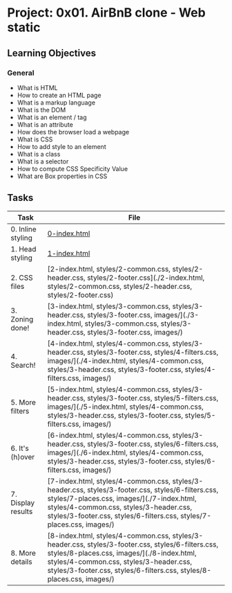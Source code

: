 # Project: 0x01. AirBnB clone - Web static

## Learning Objectives

### General

* What is HTML
* How to create an HTML page
* What is a markup language
* What is the DOM
* What is an element / tag
* What is an attribute
* How does the browser load a webpage
* What is CSS
* How to add style to an element
* What is a class
* What is a selector
* How to compute CSS Specificity Value
* What are Box properties in CSS
## Tasks

| Task | File |
| ---- | ---- |
| 0. Inline styling | [0-index.html](./0-index.html) |
| 1. Head styling | [1-index.html](./1-index.html) |
| 2. CSS files | [2-index.html, styles/2-common.css, styles/2-header.css, styles/2-footer.css](./2-index.html, styles/2-common.css, styles/2-header.css, styles/2-footer.css) |
| 3. Zoning done! | [3-index.html, styles/3-common.css, styles/3-header.css, styles/3-footer.css, images/](./3-index.html, styles/3-common.css, styles/3-header.css, styles/3-footer.css, images/) |
| 4. Search! | [4-index.html, styles/4-common.css, styles/3-header.css, styles/3-footer.css, styles/4-filters.css, images/](./4-index.html, styles/4-common.css, styles/3-header.css, styles/3-footer.css, styles/4-filters.css, images/) |
| 5. More filters | [5-index.html, styles/4-common.css, styles/3-header.css, styles/3-footer.css, styles/5-filters.css, images/](./5-index.html, styles/4-common.css, styles/3-header.css, styles/3-footer.css, styles/5-filters.css, images/) |
| 6. It's (h)over | [6-index.html, styles/4-common.css, styles/3-header.css, styles/3-footer.css, styles/6-filters.css, images/](./6-index.html, styles/4-common.css, styles/3-header.css, styles/3-footer.css, styles/6-filters.css, images/) |
| 7. Display results | [7-index.html, styles/4-common.css, styles/3-header.css, styles/3-footer.css, styles/6-filters.css, styles/7-places.css, images/](./7-index.html, styles/4-common.css, styles/3-header.css, styles/3-footer.css, styles/6-filters.css, styles/7-places.css, images/) |
| 8. More details | [8-index.html, styles/4-common.css, styles/3-header.css, styles/3-footer.css, styles/6-filters.css, styles/8-places.css, images/](./8-index.html, styles/4-common.css, styles/3-header.css, styles/3-footer.css, styles/6-filters.css, styles/8-places.css, images/) |

